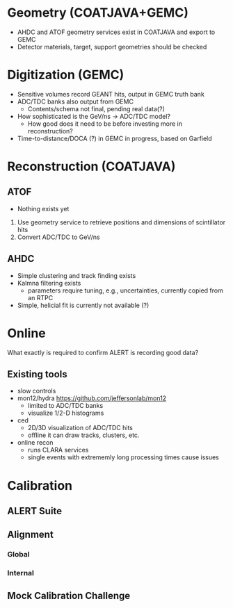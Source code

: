 # Geometry (COATJAVA+GEMC)
* AHDC and ATOF geometry services exist in COATJAVA and export to GEMC
* Detector materials, target, support geometries should be checked

# Digitization (GEMC)
* Sensitive volumes record GEANT hits, output in GEMC truth bank
* ADC/TDC banks also output from GEMC
  * Contents/schema not final, pending real data(?)
* How sophisticated is the GeV/ns -> ADC/TDC model?
  * How good does it need to be before investing more in reconstruction?
* Time-to-distance/DOCA (?) in GEMC in progress, based on Garfield

# Reconstruction (COATJAVA)
## ATOF
* Nothing exists yet
1. Use geometry service to retrieve positions and dimensions of scintillator hits
1. Convert ADC/TDC to GeV/ns
## AHDC
* Simple clustering and track finding exists
* Kalmna filtering exists
  * parameters require tuning, e.g., uncertainties, currently copied from an RTPC
* Simple, helicial fit is currently not available (?)

# Online
What exactly is required to confirm ALERT is recording good data?
## Existing tools
* slow controls
* mon12/hydra https://github.com/jeffersonlab/mon12
  * limited to ADC/TDC banks
  * visualize 1/2-D histograms
* ced
  * 2D/3D visualization of ADC/TDC hits
  * offline it can draw tracks, clusters, etc. 
* online recon
  * runs CLARA services 
  * single events with extrememly long processing times cause issues

# Calibration 
## ALERT Suite
## Alignment 
### Global
### Internal
## Mock Calibration Challenge
